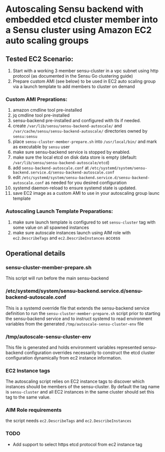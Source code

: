 # Autoscaling Sensu backend with embedded etcd cluster member into a Sensu cluster using Amazon EC2 auto scaling groups


## Tested EC2 Scenario:
1. Start with a working 3 member sensu-cluster in a vpc subnet using http protocol (as documented in the Sensu Go clustering guide)
2. Prepare custom AMI (see below) to be used in EC2 auto scaling group via a launch template to add members to cluster on demand

### Custom AMI Preprations:
1. amazon cmdline tool pre-installed
1. jq cmdline tool pre-installed
1. sensu-backend pre-installed and configured with tls if needed.
1. create `/var/lib/sensu/sensu-backend-autoscale/` and `/var/cache/sensu/sensu-backend-autoscale/` directories owned by `sensu:sensu`
1. place `sensu-cluster-member-prepare.sh` into `/usr/local/bin/` and mark as executable by `sensu` user
1. make sure sensu-backend service is stopped by enabled.
1. make sure the local etcd on disk data store is empty (default: `/var/lib/sensu/sensu-backend-autoscale/etcd`)
1. add `sensu-backend-autoscale.conf` at `/etc/systemd/system/sensu-backend.service.d/sensu-backend-autoscale.conf`
1. edit `/etc/systemd/system/sensu-backend.service.d/sensu-backend-autoscale.conf` as needed for you desired configuration
1. systemd daemon-reload to ensure systemd state is updated.
1. save EC2 image as a custom AMI to use in your autoscaling group launc template

### Autoscaling Launch Template Preparations:
1. make sure launch template is configured to set `sensu-cluster` tag with some value on all spawned instances
1. make sure autoscale instances launch using AIM role with `ec2.DescribeTags` and `ec2.DescribeInstances` access


## Operational details

### sensu-cluster-member-prepare.sh
This script will run before the main sensu-backend 

### /etc/systemd/system/sensu-backend.service.d/sensu-backend-autoscale.conf
This is a systemd override file that extends the sensu-backend service definition to run the `sensu-cluster-member-prepare.sh` script prior to starting the sensu-backend service and to instruct systemd to read environment variables from the generated `/tmp/autoscale-sensu-cluster-env` file

### /tmp/autoscale-sensu-cluster-env 
This file is generated and holds environment variables represented sensu-backend configuration overrides necessarily to construct the etcd cluster configuration dynamically from ec2 instance information.

### EC2 Instance tags
The autoscaling script relies on EC2 instance tags to discover which instances should be members of the sensu-cluster.
By default the tag name is `sensu-cluster`  and all EC2 instances in the same cluster should set this tag to the same value.

### AIM Role requirements
the script needs `ec2.DescribeTags` and `ec2.DescribeInstances`

### TODO
* Add support to select https etcd protocol from ec2 instance tag
